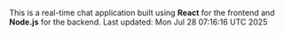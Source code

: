 This is a real-time chat application built using **React** for the frontend and **Node.js** for the backend.
Last updated: Mon Jul 28 07:16:16 UTC 2025
